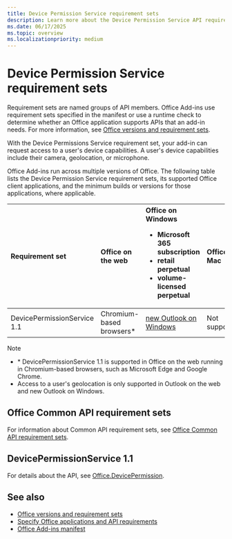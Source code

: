 ```yaml
---
title: Device Permission Service requirement sets
description: Learn more about the Device Permission Service API requirement sets and the platforms it supports.
ms.date: 06/17/2025
ms.topic: overview
ms.localizationpriority: medium
---
```


# Device Permission Service requirement sets

Requirement sets are named groups of API members. Office Add-ins use requirement sets specified in the manifest or use a runtime check to determine whether an Office application supports APIs that an add-in needs. For more information, see [Office versions and requirement sets](/office/dev/add-ins/develop/office-versions-and-requirement-sets).

With the Device Permissions Service requirement set, your add-in can request access to a user's device capabilities. A user's device capabilities include their camera, geolocation, or microphone.

Office Add-ins run across multiple versions of Office. The following table lists the Device Permission Service requirement sets, its supported Office client applications, and the minimum builds or versions for those applications, where applicable.

| Requirement set | Office on the web | Office on Windows<ul><li>Microsoft 365 subscription</li><li>retail perpetual</li><li>volume-licensed perpetual</li></ul> | Office on Mac | Office on iOS | Outlook on Android |
|:-----|:-----|:-----|:-----|:-----|:-----|
| DevicePermissionService 1.1 | Chromium-based browsers* | [new Outlook on Windows](https://support.microsoft.com/office/656bb8d9-5a60-49b2-a98b-ba7822bc7627) | Not supported | Not supported | Not supported |

> [!NOTE]
>
> - \* DevicePermissionService 1.1 is supported in Office on the web running in Chromium-based browsers, such as Microsoft Edge and Google Chrome.
> - Access to a user's geolocation is only supported in Outlook on the web and new Outlook on Windows.

## Office Common API requirement sets

For information about Common API requirement sets, see [Office Common API requirement sets](office-add-in-requirement-sets.md).

## DevicePermissionService 1.1

For details about the API, see [Office.DevicePermission](/javascript/api/office/office.devicepermission).

## See also

- [Office versions and requirement sets](/office/dev/add-ins/develop/office-versions-and-requirement-sets)
- [Specify Office applications and API requirements](/office/dev/add-ins/develop/specify-office-hosts-and-api-requirements)
- [Office Add-ins manifest](/office/dev/add-ins/develop/add-in-manifests)
